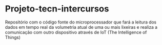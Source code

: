 # Projeto-tecn-intercursos
Repositório com o código fonte do microprocessador que fará a leitura dos dados em tempo real da volumetria atual de uma ou mais lixeiras e realiza a comunicação com outro dispositivo através de IoT (The Intelligence of Things)   
